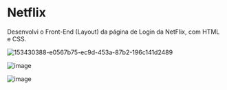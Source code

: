 # Netflix
Desenvolvi o Front-End (Layout) da página de Login da NetFlix, com HTML e CSS.


![153430388-e0567b75-ec9d-453a-87b2-196c141d2489](https://user-images.githubusercontent.com/99426704/153491549-df1e740f-f76d-43e4-8390-0b5bfcdd262f.jpg)

![image](https://github.com/JoaoEnrique/Netflix/assets/87030375/29efe211-5480-4283-baff-839e8892b5f4)

![image](https://github.com/JoaoEnrique/Netflix/assets/87030375/7c5cddc6-3448-4126-b6bd-7e91cca6399c)
